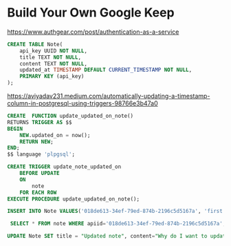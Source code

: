 # Build Your Own Google Keep


https://www.authgear.com/post/authentication-as-a-service

```sql
CREATE TABLE Note(
    api_key UUID NOT NULL,
    title TEXT NOT NULL,
    content TEXT NOT NULL,
    updated_at TIMESTAMP DEFAULT CURRENT_TIMESTAMP NOT NULL,
    PRIMARY KEY (api_key)
);
```

https://aviyadav231.medium.com/automatically-updating-a-timestamp-column-in-postgresql-using-triggers-98766e3b47a0
```sql
CREATE  FUNCTION update_updated_on_note()
RETURNS TRIGGER AS $$
BEGIN
    NEW.updated_on = now();
    RETURN NEW;
END;
$$ language 'plpgsql';
```

```sql
CREATE TRIGGER update_note_updated_on
    BEFORE UPDATE
    ON
        note
    FOR EACH ROW
EXECUTE PROCEDURE update_updated_on_note();
```

```sql
INSERT INTO Note VALUES('018de613-34ef-79ed-874b-2196c5d5167a', 'first note', '# Heading 1 ## Heading 2 body');
```

```sql
 SELECT * FROM note WHERE apiid='018de613-34ef-79ed-874b-2196c5d5167a';
```

```sql
UPDATE Note SET title = "Updated note", content="Why do I want to update?" WHERE apiid='018de613-34ef-79ed-874b-2196c5d5167a';
```